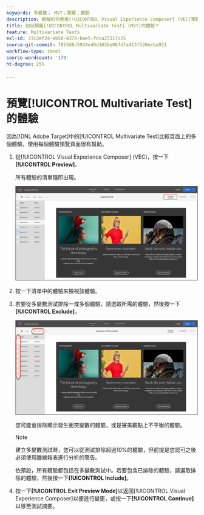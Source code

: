 ```yaml
---
keywords: 多變數； MVT；預覽；體驗
description: 瞭解如何使用[!UICONTROL Visual Experience Composer] (VEC)預覽 [!DNL Adobe Target] 中[!UICONTROL Multivariate Test] (MVT)活動的每個體驗。
title: 如何預覽[!UICONTROL Multivariate Test] (MVT)的體驗？
feature: Multivariate Tests
exl-id: 33c3ef24-eb58-437b-bae5-fdca25317c25
source-git-commit: 7853d8c5934e40d1026e067dfa413f520ecba931
workflow-type: tm+mt
source-wordcount: '179'
ht-degree: 25%

---
```


# 預覽[!UICONTROL Multivariate Test]的體驗

因為[!DNL Adobe Target]中的[!UICONTROL Multivariate Test]比較頁面上的多個體驗，使用每個體驗預覽頁面很有幫助。

1. 從[!UICONTROL Visual Experience Composer] (VEC)，按一下&#x200B;**[!UICONTROL Preview]**。

   所有體驗的清單隨即出現。

   ![預覽影像](assets/preview.png)

1. 按一下清單中的體驗來檢視該體驗。

1. 若要從多變數測試排除一或多個體驗，請選取所需的體驗，然後按一下&#x200B;**[!UICONTROL Exclude]**。

   ![排除體驗](/help/main/c-activities/c-multivariate-testing/t-create-multivariate-test/assets/preview-mvt-exclude.png)

   您可能會排除顯示發生衝突變數的體驗，或是審美觀點上不平衡的體驗。

   >[!NOTE]
   >
   >建立多變數測試時，您可以從測試排除超過10%的體驗，但前提是您認可之後必須使用離線報表進行分析的警告。

   依預設，所有體驗都包括在多變數測試中。若要包含已排除的體驗，請選取排除的體驗，然後按一下&#x200B;**[!UICONTROL Include]**。

1. 按一下&#x200B;**[!UICONTROL Exit Preview Mode]**&#x200B;以返回[!UICONTROL Visual Experience Composer]以便進行變更，或按一下&#x200B;**[!UICONTROL Continue]**&#x200B;以移至測試摘要。
